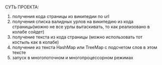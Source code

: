 СУТЬ ПРОЕКТА:

1) получения кода страницы из википедии по url
2) получения списка валидных урлов на википедию из кода страницы(можно не все урлы вытаскивать, то как реализовано в колабе сойдет)
3) получение текста из кода страницы (можно использовать тот костыль как в колабе)
4) получение из текста HashMap или TreeMap с подсчетом слов в этом тексте
5) запуск в многопоточном и многопроцессорном режимах
